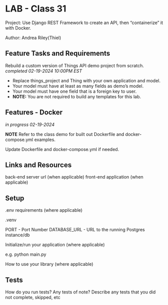 # LAB - Class 31

Project: Use Django REST Framework to create an API, then “containerize” it with Docker.

Author: Andrea Riley(Thiel)

## Feature Tasks and Requirements

Rebuild a custom version of Things API demo project from scratch. *completed 02-19-2024 10:00PM EST*

- Replace things_project and Thing with your own application and model.
- Your model must have at least as many fields as demo’s model.
- Your model must have one field that is a foreign key to user.
- **NOTE:** You are not required to build any templates for this lab.

## Features - Docker

*in progress 02-19-2024*

**NOTE** Refer to the class demo for built out Dockerfile and docker-compose.yml examples.

Update Dockerfile and docker-compose.yml if needed.

## Links and Resources

back-end server url (when applicable)
front-end application (when applicable)

## Setup

.env requirements (where applicable)

.venv

PORT - Port Number
DATABASE_URL - URL to the running Postgres instance/db

Initialize/run your application (where applicable)

e.g. python main.py

How to use your library (where applicable)

## Tests

How do you run tests?
Any tests of note?
Describe any tests that you did not complete, skipped, etc

